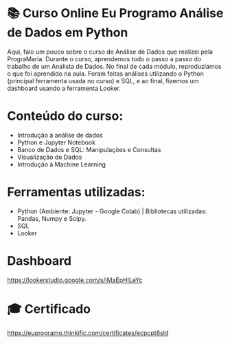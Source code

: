 # :books: Curso Online Eu Programo Análise de Dados em Python
Aqui, falo um pouco sobre o curso de Análise de Dados que realizei pela PrograMaria. Durante o curso, aprendemos todo o passo a passo do trabalho de um Analista de Dados. No final de cada módulo, reproduzíamos o que foi aprendido na aula. Foram feitas análises utilizando o Python (principal ferramenta usada no curso) e SQL, e ao final, fizemos um dashboard usando a ferramenta Looker.

# Conteúdo do curso:
* Introdução à análise de dados
* Python e Jupyter Notebook
* Banco de Dados e SQL: Manipulações e Consultas
* Visualização de Dados
* Introdução à Machine Learning

# Ferramentas utilizadas:
* Python (Ambiente: Jupyter - Google Colab) | Bibliotecas utilizadas: Pandas, Numpy e Scipy.
* SQL
* Looker

# Dashboard
https://lookerstudio.google.com/s/iMaEpHILeYc

# :mortar_board: Certificado
https://euprogramo.thinkific.com/certificates/ecpcpt8sld
